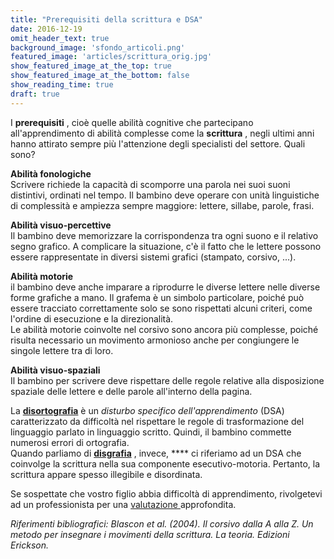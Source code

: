 ```yaml
---
title: "Prerequisiti della scrittura e DSA"
date: 2016-12-19
omit_header_text: true
background_image: 'sfondo_articoli.png'
featured_image: 'articles/scrittura_orig.jpg'
show_featured_image_at_the_top: true
show_featured_image_at_the_bottom: false
show_reading_time: true
draft: true
---
```


I **prerequisiti** , cioè quelle abilità cognitive che partecipano
all'apprendimento di abilità complesse come la **scrittura** , negli ultimi
anni hanno attirato sempre più l'attenzione degli specialisti del settore.
Quali sono?  
  
**Abilità fonologiche**  
Scrivere richiede la capacità di scomporre una parola nei suoi suoni
distintivi, ordinati nel tempo. Il bambino deve operare con unità linguistiche
di complessità e ampiezza sempre maggiore: lettere, sillabe, parole, frasi.  
  
**Abilità visuo-percettive**  
Il bambino deve memorizzare la corrispondenza tra ogni suono e il relativo
segno grafico. A complicare la situazione, c'è il fatto che le lettere possono
essere rappresentate in diversi sistemi grafici (stampato, corsivo, ...).  
  
**Abilità motorie**  
il bambino deve anche imparare a riprodurre le diverse lettere nelle diverse
forme grafiche a mano. Il grafema è un simbolo particolare, poiché può essere
tracciato correttamente solo se sono rispettati alcuni criteri, come l'ordine
di esecuzione e la direzionalità.  
Le abilità motorie coinvolte nel corsivo sono ancora più complesse, poiché
risulta necessario un movimento armonioso anche per congiungere le singole
lettere tra di loro.  
  
**Abilità visuo-spaziali**  
Il bambino per scrivere deve rispettare delle regole relative alla
disposizione spaziale delle lettere e delle parole all'interno della pagina.  
  
La  **[disortografia](http://www.psicologalecce.com/blog/quando-scrivere-e-un-problema-la-disortografia)** è un _disturbo specifico dell'apprendimento_ (DSA) caratterizzato da difficoltà nel rispettare le regole di trasformazione del linguaggio parlato in linguaggio scritto. Quindi, il bambino commette numerosi errori di ortografia.  
Quando parliamo di  **[disgrafia](http://www.psicologalecce.com/blog/quando-scrivere-e-il-problema-la-disgrafia)** , invece, **** ci riferiamo ad un DSA che coinvolge la scrittura nella sua componente esecutivo-motoria. ​Pertanto, la scrittura appare spesso illegibile e disordinata.  
  
Se sospettate che vostro figlio abbia difficoltà di apprendimento, rivolgetevi ad un professionista per una [valutazione ](http://www.psicologalecce.com/blog/disturbi-specifici-dellapprendimento-limportanza-della-valutazione)approfondita.    
  
_Riferimenti bibliografici: Blascon et al. (2004). Il corsivo dalla A alla Z.
Un metodo per insegnare i movimenti della scrittura. La teoria. Edizioni
Erickson._

